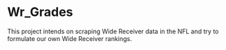 # Wr_Grades
This project intends on scraping Wide Receiver data in the NFL and try to formulate our own Wide Receiver rankings.

